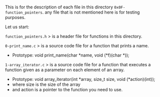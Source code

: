 This is for the description of each file in this directory `0x0F-function_pointers`.
any file that is not mentioned here is for testing purposes.

Let us start:

`function_pointers.h` > is a header file for functions in this directory.

`0-print_name.c` > is a source code file for a function that prints a name.
- Prototype: void print_name(char *name, void (*f)(char *));

`1-array_iterator.c` > is a source code file for a function that executes a function given as a parameter on each element of an array.
- Prototype: void array_iterator(int *array, size_t size, void (*action)(int));
- where size is the size of the array
- and action is a pointer to the function you need to use.
